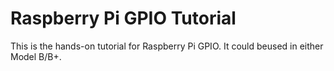 Raspberry Pi GPIO Tutorial
==============

This is the hands-on tutorial for Raspberry Pi GPIO. It could beused in either Model B/B+.
